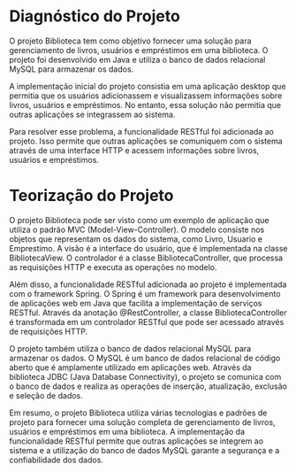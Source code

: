 # Diagnóstico do Projeto

O projeto Biblioteca tem como objetivo fornecer uma solução para gerenciamento de livros, usuários e empréstimos em uma biblioteca. O projeto foi desenvolvido em Java e utiliza o banco de dados relacional MySQL para armazenar os dados.

A implementação inicial do projeto consistia em uma aplicação desktop que permitia que os usuários adicionassem e visualizassem informações sobre livros, usuários e empréstimos. No entanto, essa solução não permitia que outras aplicações se integrassem ao sistema.

Para resolver esse problema, a funcionalidade RESTful foi adicionada ao projeto. Isso permite que outras aplicações se comuniquem com o sistema através de uma interface HTTP e acessem informações sobre livros, usuários e empréstimos.

# Teorização do Projeto

O projeto Biblioteca pode ser visto como um exemplo de aplicação que utiliza o padrão MVC (Model-View-Controller). O modelo consiste nos objetos que representam os dados do sistema, como Livro, Usuario e Emprestimo. A visão é a interface do usuário, que é implementada na classe BibliotecaView. O controlador é a classe BibliotecaController, que processa as requisições HTTP e executa as operações no modelo.

Além disso, a funcionalidade RESTful adicionada ao projeto é implementada com o framework Spring. O Spring é um framework para desenvolvimento de aplicações web em Java que facilita a implementação de serviços RESTful. Através da anotação @RestController, a classe BibliotecaController é transformada em um controlador RESTful que pode ser acessado através de requisições HTTP.

O projeto também utiliza o banco de dados relacional MySQL para armazenar os dados. O MySQL é um banco de dados relacional de código aberto que é amplamente utilizado em aplicações web. Através da biblioteca JDBC (Java Database Connectivity), o projeto se comunica com o banco de dados e realiza as operações de inserção, atualização, exclusão e seleção de dados.

Em resumo, o projeto Biblioteca utiliza várias tecnologias e padrões de projeto para fornecer uma solução completa de gerenciamento de livros, usuários e empréstimos em uma biblioteca. A implementação da funcionalidade RESTful permite que outras aplicações se integrem ao sistema e a utilização do banco de dados MySQL garante a segurança e a confiabilidade dos dados.